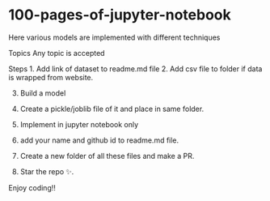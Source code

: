 # 100-pages-of-jupyter-notebook
Here various models are implemented with different techniques




Topics Any topic is accepted

Steps 1. Add link of dataset to readme.md file
2. Add csv file to folder if data is wrapped from website.

3.  Build a model
4. Create a pickle/joblib file of it and place in same folder.

5. Implement in jupyter notebook only
6. add your name and github id to readme.md file.
7. Create a new folder of all these files and make a PR.
8. Star the repo ✨.

Enjoy coding!!
